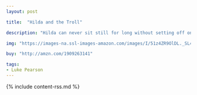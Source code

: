 ```yaml
---
layout: post

title:  "Hilda and the Troll"

description: "Hilda can never sit still for long without setting off on another adventure. She can’t resist exploring her enchanting world—a place where trolls walk, crows speak, and mountains move. The magic and folklore of the wild, windswept North come alive in this book about an adventurous little girl and her habit of befriending anything, no matter how curious it might seem. While on an expedition to illustrate the magical creatures of the mountains around her home, Hilda spots a mountain troll. As the blue-haired explorer sits and sketches, she slowly starts to nod off. By the time she wakes up, the troll has totally disappeared and, even worse, Hilda is lost in a snowstorm. On her way home, Hilda befriends a lonely wooden man, and narrowly avoids getting squashed by a lost giant."

img: "https://images-na.ssl-images-amazon.com/images/I/51z4ZR9OlDL._SL480_.jpg"

buy: "http://amzn.com/1909263141"

tags:
- Luke Pearson
---
```


{% include content-rss.md %}